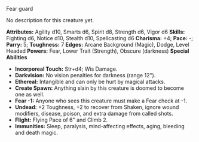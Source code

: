 Fear guard

No description for this creature yet.

**Attributes:** Agility d10, Smarts d6, Spirit d8, Strength d6, Vigor
d6
**Skills:** Fighting d6, Notice d10, Stealth d10, Spellcasting d6
**Charisma:** +4; **Pace:** -; **Parry:** 5; **Toughness:** 7
**Edges:** Arcane Background (Magic), Dodge, Level Headed
**Powers:** Fear, Lower Trait (Strength), Obscure (darkness)
**Special Abilities**
- **Incorporeal Touch:** Str+d4; Wis Damage.
- **Darkvision:** No vision penalties for darkness (range 12").
- **Ethereal:** Intangible and can only be hurt by magical attacks.
- **Create Spawn:** Anything slain by this creature is doomed to become
one as well.
- **Fear -1:** Anyone who sees this creature must make a Fear check at
-1.
- **Undead:** +2 Toughness, +2 to recover from Shaken, ignore wound
modifiers, disease, poison, and extra damage from called shots.
- **Flight:** Flying Pace of 6" and Climb 2.
- **Immunities:** Sleep, paralysis, mind-affecting effects, aging,
bleeding and death magic.

